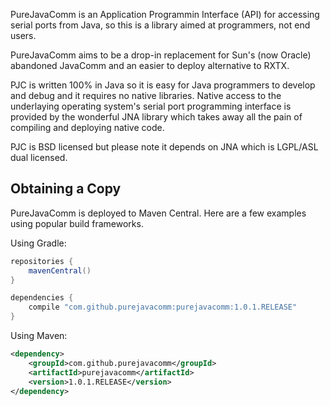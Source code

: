 PureJavaComm is an Application Programmin Interface (API) for accessing serial ports from Java, so this is a library aimed at programmers, not end users.

PureJavaComm aims to be a drop-in replacement for Sun's (now Oracle) abandoned JavaComm and an easier to deploy alternative to RXTX.

PJC is written 100% in Java so it is easy for Java programmers to develop and debug and it requires no native libraries. Native access to the underlaying operating system's serial port programming interface is provided by the wonderful JNA library which takes away all the pain of compiling and deploying native code.

PJC is BSD licensed but please note it depends on JNA which is LGPL/ASL dual licensed.

## Obtaining a Copy

PureJavaComm is deployed to Maven Central. Here are a few examples using popular build frameworks.

Using Gradle:
```groovy
repositories {
    mavenCentral()
}

dependencies {
    compile "com.github.purejavacomm:purejavacomm:1.0.1.RELEASE"
}
```
Using Maven:
```xml
<dependency>
    <groupId>com.github.purejavacomm</groupId>
    <artifactId>purejavacomm</artifactId>
    <version>1.0.1.RELEASE</version>
</dependency>
```